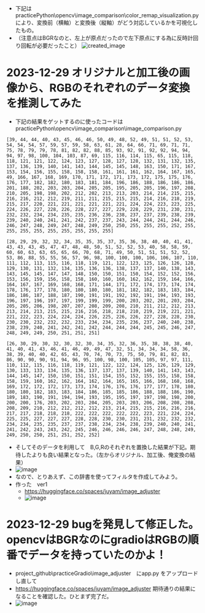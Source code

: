 <link rel="stylesheet" type="text/css" href="/assets/css/styles.css" />

* 下記は　practicePython\opencv\image_comparison\color_remap_visualization.py により、変換前（横軸）と変換後（縦軸）がどう対応しているかを可視化したもの。
* （注意点はBGRなのと、左上が原点だったので左下原点にする為に反時計回り回転が必要だったこと）
![created_image](https://github.com/jamad/jamad.github.io/assets/949913/b3eb7597-35da-4106-9781-fc52e80244b0)


# 2023-12-29 オリジナルと加工後の画像から、RGBのそれぞれのデータ変換を推測してみた
* 下記の結果をゲットするのに使ったコードは　practicePython\opencv\image_comparison\image_comparison.py

```
[39, 44, 44, 40, 43, 45, 46, 46, 50, 49, 48, 52, 49, 51, 51, 52, 53, 54, 54, 54, 57, 59, 57, 59, 58, 63, 61, 28, 64, 66, 71, 69, 71, 71, 75, 78, 79, 79, 78, 81, 82, 82, 88, 85, 93, 92, 91, 92, 92, 94, 94, 94, 97, 98, 100, 104, 103, 87, 69, 115, 116, 114, 115, 65, 115, 118, 118, 121, 121, 122, 124, 123, 127, 128, 127, 128, 132, 131, 132, 135, 137, 136, 139, 140, 141, 143, 144, 145, 145, 148, 163, 150, 171, 167, 153, 154, 156, 155, 158, 158, 158, 161, 161, 161, 162, 164, 167, 165, 49, 166, 167, 168, 169, 170, 171, 172, 171, 173, 172, 175, 175, 176, 176, 177, 182, 182, 180, 183, 181, 184, 196, 186, 188, 186, 186, 186, 201, 188, 202, 203, 203, 204, 205, 205, 195, 205, 205, 196, 197, 208, 210, 205, 198, 198, 202, 212, 202, 213, 213, 203, 214, 214, 215, 215, 216, 216, 212, 212, 219, 211, 211, 215, 215, 215, 214, 216, 218, 219, 215, 217, 220, 221, 221, 221, 221, 221, 221, 224, 224, 223, 223, 225, 224, 226, 227, 228, 226, 228, 227, 227, 229, 228, 229, 231, 230, 231, 232, 232, 234, 234, 235, 235, 236, 236, 238, 237, 237, 239, 238, 239, 239, 240, 240, 241, 241, 242, 237, 237, 243, 244, 244, 241, 244, 246, 246, 247, 248, 249, 247, 248, 249, 250, 250, 255, 255, 255, 252, 255, 255, 255, 255, 255, 255, 255, 255, 255]
```

```
[28, 29, 29, 32, 32, 34, 35, 35, 35, 37, 35, 36, 38, 40, 40, 41, 41, 43, 43, 43, 45, 47, 47, 48, 48, 50, 51, 52, 52, 53, 40, 58, 58, 59, 60, 60, 63, 63, 65, 65, 66, 70, 68, 71, 49, 50, 51, 51, 51, 52, 52, 53, 86, 88, 55, 55, 56, 57, 96, 98, 100, 100, 100, 106, 106, 107, 110, 111, 112, 113, 115, 116, 118, 119, 121, 122, 123, 125, 126, 126, 128, 129, 130, 131, 132, 134, 135, 136, 136, 138, 137, 137, 140, 138, 143, 143, 145, 145, 147, 147, 148, 150, 150, 151, 150, 154, 152, 152, 156, 153, 156, 159, 156, 158, 158, 160, 160, 160, 162, 162, 159, 164, 166, 164, 167, 167, 169, 168, 168, 171, 144, 171, 172, 174, 173, 174, 174, 178, 176, 177, 178, 180, 180, 180, 180, 181, 182, 182, 183, 183, 184, 186, 186, 187, 188, 187, 190, 191, 191, 192, 192, 191, 194, 193, 193, 196, 197, 196, 197, 197, 199, 199, 199, 200, 203, 202, 201, 203, 204, 205, 205, 206, 198, 207, 207, 208, 209, 208, 210, 211, 212, 212, 213, 213, 214, 213, 215, 215, 216, 216, 218, 218, 210, 219, 219, 221, 221, 221, 222, 223, 224, 224, 224, 226, 225, 226, 226, 227, 228, 228, 230, 230, 230, 232, 232, 232, 233, 234, 234, 235, 236, 237, 240, 240, 238, 238, 239, 240, 241, 242, 241, 242, 244, 244, 244, 245, 245, 246, 247, 248, 249, 249, 250, 251, 251, 251]
```

```
[26, 30, 29, 30, 32, 30, 32, 30, 34, 35, 32, 36, 35, 38, 38, 38, 40, 41, 40, 41, 43, 46, 41, 46, 49, 49, 47, 32, 51, 34, 34, 34, 58, 36, 38, 39, 40, 40, 42, 65, 43, 70, 74, 70, 73, 75, 50, 79, 81, 82, 83, 86, 90, 90, 90, 91, 94, 96, 95, 100, 98, 100, 105, 105, 97, 97, 111, 110, 112, 115, 116, 118, 119, 121, 122, 122, 124, 125, 126, 129, 129, 130, 133, 133, 134, 135, 136, 137, 137, 137, 139, 140, 141, 143, 143, 144, 145, 147, 150, 150, 151, 151, 154, 155, 152, 155, 155, 158, 158, 158, 159, 160, 162, 162, 164, 162, 164, 165, 165, 166, 168, 168, 168, 169, 172, 172, 172, 173, 173, 174, 176, 176, 176, 177, 177, 178, 180, 180, 180, 182, 183, 183, 184, 186, 185, 185, 186, 188, 188, 186, 190, 189, 183, 190, 191, 194, 194, 193, 195, 195, 197, 197, 198, 198, 200, 200, 200, 176, 203, 202, 203, 204, 205, 203, 203, 206, 208, 208, 208, 208, 209, 210, 212, 212, 212, 212, 213, 214, 215, 215, 216, 216, 216, 217, 217, 218, 218, 218, 222, 222, 222, 222, 222, 223, 221, 224, 224, 225, 225, 227, 227, 227, 228, 228, 230, 230, 231, 231, 232, 232, 232, 234, 234, 235, 235, 237, 237, 238, 234, 234, 238, 239, 240, 240, 241, 241, 242, 243, 243, 242, 245, 246, 246, 246, 246, 247, 248, 248, 249, 249, 250, 250, 251, 251, 252, 252]
```

* そしてそのデータを利用して　B,G,Rのそれぞれを置換した結果が下記。期待したよりも良い結果となった。（左からオリジナル、加工後、俺変換の結果）
* ![image](https://github.com/jamad/jamad.github.io/assets/949913/60965093-ae96-4eb8-b67d-9549bd66d1dc)
* なので、とりあえず、この辞書を使ってフィルタを作成してみよう。
* 作った　ver1
  * https://huggingface.co/spaces/juyam/image_adjuster
  * ![image](https://github.com/jamad/jamad.github.io/assets/949913/be518384-b498-4961-91df-8db9e7158c7b)

# 2023-12-29 bugを発見して修正した。opencvはBGRなのにgradioはRGBの順番でデータを持っていたのかよ！
* project_github\practiceGradio\image_adjuster　にapp.py をアップロードし直して
* https://huggingface.co/spaces/juyam/image_adjuster 期待通りの結果になることを確認した。ひとまず完了だ。
* ![image](https://github.com/jamad/jamad.github.io/assets/949913/5d3acaa5-2847-4d58-947b-85256aace6d7)

